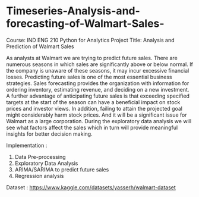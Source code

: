 # Timeseries-Analysis-and-forecasting-of-Walmart-Sales-

Course: IND ENG 210 Python for Analytics
Project Title: Analysis and Prediction of Walmart Sales


As analysts at Walmart we are trying to predict future sales. There are numerous seasons in which sales are significantly above or below normal. If the company is unaware of these seasons, it may incur excessive financial losses. Predicting future sales is one of the most essential business strategies. Sales forecasting provides the organization with information for ordering inventory, estimating revenue, and deciding on a new investment. A further advantage of anticipating future sales is that exceeding specified targets at the start of the season can have a beneficial impact on stock prices and investor views. In addition, failing to attain the projected goal might considerably harm stock prices. And it will be a significant issue for Walmart as a large corporation. During the exploratory data analysis we will see what factors affect the sales which in turn will provide meaningful insights for better decision making. 

Implementation :

1) Data Pre-processing
2) Exploratory Data Analysis
3) ARIMA/SARIMA to predict future sales
4) Regression analysis 

Dataset : https://www.kaggle.com/datasets/yasserh/walmart-dataset
